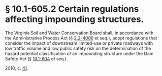 # § 10.1-605.2 Certain regulations affecting impounding structures.

<p>The Virginia Soil and Water Conservation Board shall, in accordance with the Administrative Process Act (§ <a href='http://law.lis.virginia.gov/vacode/2.2-4000/'>2.2-4000</a> et seq.), adopt regulations that consider the impact of downstream limited-use or private roadways with low traffic volume and low public safety risk on the determination of the hazard potential classification of an impounding structure under the Dam Safety Act (§ <a href='http://law.lis.virginia.gov/vacode/10.1-604/'>10.1-604</a> et seq.).</p><p>2010, c. <a href='http://lis.virginia.gov/cgi-bin/legp604.exe?101+ful+CHAP0041'>41</a>.</p>